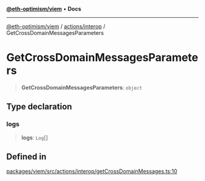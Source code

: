 [**@eth-optimism/viem**](../../../README.md) • **Docs**

***

[@eth-optimism/viem](../../../README.md) / [actions/interop](../README.md) / GetCrossDomainMessagesParameters

# GetCrossDomainMessagesParameters

> **GetCrossDomainMessagesParameters**: `object`

## Type declaration

### logs

> **logs**: `Log`[]

## Defined in

[packages/viem/src/actions/interop/getCrossDomainMessages.ts:10](https://github.com/ethereum-optimism/ecosystem/blob/509126ba0cdf7aa275bf036a8830332f4d366781/packages/viem/src/actions/interop/getCrossDomainMessages.ts#L10)
